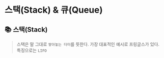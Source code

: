 # 스택(Stack) & 큐(Queue)

## 📚 스택(Stack)
> 스택은 말 그대로 `쌓아놓는 더미`를 뜻한다.
> 가장 대표적인 예시로 프링글스가 있다.
> 특징으로는 `LIFO`


